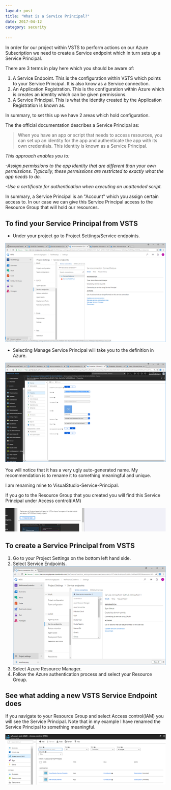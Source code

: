 ```yaml
---
layout: post
title: "What is a Service Principal?"
date: 2017-04-12
category: security

---
```

In order for our project within VSTS to perform actions on our Azure Subscription we need to create a Service endpoint which in turn sets up a Service Principal.

There are 3 terms in play here which you should be aware of:

1. A Service Endpoint.  This is the configuration within VSTS which points to your Service Principal.  It is also know as a Service connection.
2. An Application Registration.  This is the configuration within Azure which is creates an identity which can be given permissions.
3. A Service Principal.  This is what the identity created by the Application Registration is known as.

In summary, to set this up we have 2 areas which hold configuration.

The the official documentation describes a Service Principal as:

>When you have an app or script that needs to access resources, you can set up an identity for the app and authenticate the app with its own credentials. This identity is known as a Service Principal.

*This approach enables you to:*

*-Assign permissions to the app identity that are different than your own permissions. Typically, these permissions are restricted to exactly what the app needs to do.*

*-Use a certificate for authentication when executing an unattended script.*

In summary, a Service Principal is an "Account" which you assign certain access to.  In our case we can give this Service Principal access to the Resource Group that will hold our resources.

## To find your Service Principal from VSTS
- Under your project go to Project Settings/Service endpoints.

![](/images/Service-Principle-01.png)

- Selecting Manage Service Principal will take you to the definition in Azure.

![](/images/Service-Principle-02.png)

You will notice that it has a very ugly auto-generated name.  My recommendation is to rename it to something meaningful and unique.

I am renaming mine to VisualStudio-Service-Principal.

If you go to the Resource Group that you created you will find this Service Principal under Access control(IAM)

![](/images/See-Service-Principle-01-01.png)

## To create a Service Principal from VSTS
1. Go to your Project Settings on the bottom left hand side.
2. Select Service Endpoints.
![](/images/Add-Service-Principal-01.png)
3. Select Azure Resource Manager.
4. Follow the Azure authentication process and select your Resource Group.

## See what adding a new VSTS Service Endpoint does

If you navigate to your Resource Group and select Access control(IAM) you will see the Service Principal.  Note that in my example I have renamed the Service Principal to something meaningful.

![](/images/Add-Service-Principal-02.png)




